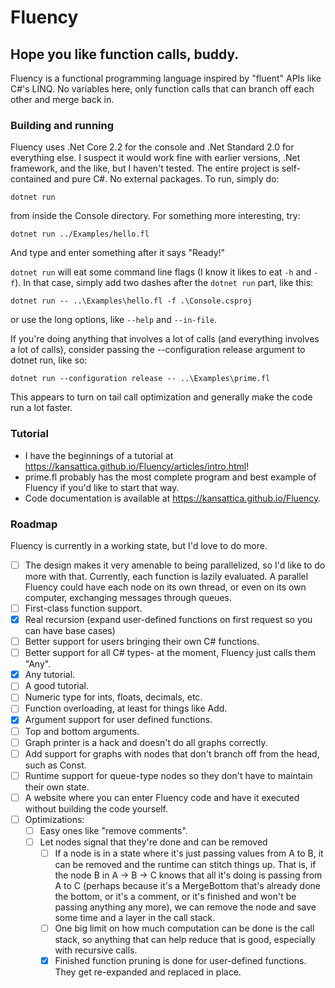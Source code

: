 # Fluency
## Hope you like function calls, buddy.

Fluency is a functional programming language inspired by "fluent" APIs like C#'s LINQ. No variables here, only function calls that can branch off each other and merge back in.

### Building and running
Fluency uses .Net Core 2.2 for the console and .Net Standard 2.0 for everything else. I suspect it would work fine with earlier versions, .Net framework, and the like, but I haven't tested. The entire project is self-contained and pure C#. No external packages. To run, simply do:

`dotnet run`

from inside the Console directory. For something more interesting, try:

`dotnet run ../Examples/hello.fl`

And type and enter something after it says "Ready!"

`dotnet run` will eat some command line flags (I know it likes to eat `-h` and `-f`). In that case, simply add two dashes after the `dotnet run` part, like this:

`dotnet run -- ..\Examples\hello.fl -f .\Console.csproj`

or use the long options, like `--help` and `--in-file`.

If you're doing anything that involves a lot of calls (and everything involves a lot of calls), consider passing the --configuration release argument to dotnet run, like so:

`dotnet run --configuration release -- ..\Examples\prime.fl`

This appears to turn on tail call optimization and generally make the code run a lot faster.

### Tutorial
- I have the beginnings of a tutorial at <https://kansattica.github.io/Fluency/articles/intro.html>!
- prime.fl probably has the most complete program and best example of Fluency if you'd like to start that way.
- Code documentation is available at <https://kansattica.github.io/Fluency>.

### Roadmap
Fluency is currently in a working state, but I'd love to do more.
- [ ] The design makes it very amenable to being parallelized, so I'd like to do more with that. Currently, each function is lazily evaluated. A parallel Fluency could have each node on its own thread, or even on its own computer, exchanging messages through queues.
- [ ] First-class function support.
- [X] Real recursion (expand user-defined functions on first request so you can have base cases)
- [ ] Better support for users bringing their own C# functions.
- [ ] Better support for all C# types- at the moment, Fluency just calls them "Any".
- [X] Any tutorial.
- [ ] A good tutorial.
- [ ] Numeric type for ints, floats, decimals, etc.
- [ ] Function overloading, at least for things like Add.
- [X] Argument support for user defined functions.
- [ ] Top and bottom arguments.
- [ ] Graph printer is a hack and doesn't do all graphs correctly.
- [ ] Add support for graphs with nodes that don't branch off from the head, such as Const.
- [ ] Runtime support for queue-type nodes so they don't have to maintain their own state.
- [ ] A website where you can enter Fluency code and have it executed without building the code yourself.
- [ ] Optimizations:
    - [ ] Easy ones like "remove comments".
    - [ ] Let nodes signal that they're done and can be removed 
        - [ ] If a node is in a state where it's just passing values from A to B, it can be removed and the runtime can stitch things up. That is, if the node B in A -> B -> C knows that all it's doing is passing from A to C (perhaps because it's a MergeBottom that's already done the bottom, or it's a comment, or it's finished and won't be passing anything any more), we can remove the node and save some time and a layer in the call stack.
        - [ ] One big limit on how much computation can be done is the call stack, so anything that can help reduce that is good, especially with recursive calls.
        - [X] Finished function pruning is done for user-defined functions. They get re-expanded and replaced in place.